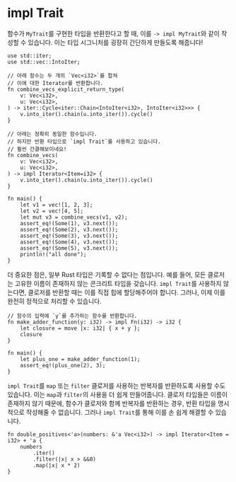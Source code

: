 # impl Trait

함수가 `MyTrait`를 구현한 타입을 반환한다고 할 때, 이를 `-> impl MyTrait`와 같이 작성할 수 있습니다. 이는 타입 시그니처를 굉장히 간단하게 만들도록 해줍니다!

```rust,editable
use std::iter;
use std::vec::IntoIter;

// 아래 함수는 두 개의 `Vec<i32>`를 합쳐
// 이에 대한 Iterator를 반환합니다.
fn combine_vecs_explicit_return_type(
    v: Vec<i32>,
    u: Vec<i32>,
) -> iter::Cycle<iter::Chain<IntoIter<i32>, IntoIter<i32>>> {
    v.into_iter().chain(u.into_iter()).cycle()
}

// 아래는 정확히 동일한 함수입니다.
// 하지만 반환 타입으로 `impl Trait`를 사용하고 있습니다.
// 훨씬 간결해보이네요!
fn combine_vecs(
    v: Vec<i32>,
    u: Vec<i32>,
) -> impl Iterator<Item=i32> {
    v.into_iter().chain(u.into_iter()).cycle()
}

fn main() {
    let v1 = vec![1, 2, 3];
    let v2 = vec![4, 5];
    let mut v3 = combine_vecs(v1, v2);
    assert_eq!(Some(1), v3.next());
    assert_eq!(Some(2), v3.next());
    assert_eq!(Some(3), v3.next());
    assert_eq!(Some(4), v3.next());
    assert_eq!(Some(5), v3.next());
    println!("all done");
}
```

더 중요한 점은, 일부 Rust 타입은 기록할 수 없다는 점입니다. 예를 들어, 모든 클로저는 고유한 이름이 존재하지 않는 콘크리트 타입을 갖습니다. `impl Trait`를 사용하지 않는다면, 클로저를 반환할 때는 이를 직접 힙에 할당해주어야 합니다. 그러나, 이제 이를 완전히 정적으로 처리할 수 있습니다.

```rust,editable
// 함수의 입력에 `y`를 추가하는 함수를 반환합니다. 
fn make_adder_function(y: i32) -> impl Fn(i32) -> i32 {
    let closure = move |x: i32| { x + y };
    closure
}

fn main() {
    let plus_one = make_adder_function(1);
    assert_eq!(plus_one(2), 3);
}
```

`impl Trait`를 `map` 또는 `filter` 클로저를 사용하는 반복자를 반환하도록 사용할 수도 있습니다. 이는 `map`과 `filter`의 사용을 더 쉽게 만들어줍니다. 클로저 타입들은 이름이 존재하지 않기 때문에, 함수가 클로저와 함께 반복자를 반환하는 경우, 반환 타입을 명시적으로 작성해줄 수 없습니다. 그러나 `impl Trait`를 통해 이를 손 쉽게 해결할 수 있습니다.

```rust,editable
fn double_positives<'a>(numbers: &'a Vec<i32>) -> impl Iterator<Item = i32> + 'a {
    numbers
        .iter()
        .filter(|x| x > &&0)
        .map(|x| x * 2)
}
```